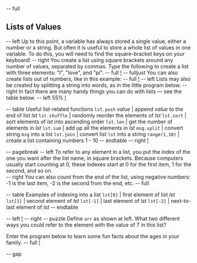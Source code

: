 -- full
## Lists of Values
-- left
Up to this point, a variable has always stored a single value, either a number or a string.  But often it is useful to store a whole list of values in one variable.  To do this, you will need to find the square-bracket keys on your keyboard!
-- right
You create a list using square brackets around any number of values, separated by commas.
Type the following to create a list with three elements: "I", "love", and "pi".
-- full
[!](p28-IlovepiCode.png)
-- fulljust
You can also create lists out of numbers, like in this example:
-- full
[!](p28-primesCode.png)
-- left
Lists may also be created by splitting a string into words, as in the little program below.
-- right
In fact there are many handy things you can do with lists — see the table below.
-- left 55%
[!](p28-listing1.png)

-- table
Useful list-related functions
`lst.push` _value_ | append _value_ to the end of list _lst_
`lst.shuffle` | randomly reorder the elements of _lst_
`lst.sort` | sort elements of _lst_ into ascending order
`lst.len` | get the number of elements in _lst_
`lst.sum` | add up all the elements in _lst_
`msg.split` | convert string `msg` into a list
`lst.join` | convert list `lst` into a string
`range(1,10)` | create a list containing numbers 1 - 10
-- endtable
-- right
[!](p28-helloBot.png)

-- pagebreak
-- left
To refer to any element in a list, you put the index of the one you want after the list name, in square brackets.  Because computers usually start counting at 0, these indexes start at 0 for the first item, 1 for the second, and so on.  
-- right
You can also count from the end of the list, using negative numbers: -1 is the last item, -2 is the second from the end, etc.
-- full

-- table
Examples of indexing into a list
`lst[0]` | first element of list _lst_
`lst[1]` | second element of _lst_
`lst[-1]` | last element of _lst_
`lst[-2]` | next-to-last element of _lst_
-- endtable

-- left
[!](p28-listScreen.png)
-- right
-- puzzle
Define `arr` as shown at left.  What two different ways you could refer to the element with the value of 7 in this list?

Enter the program below to learn some fun facts about the ages in your family.
-- full
[!](p28-listing2.png)

-- gap
